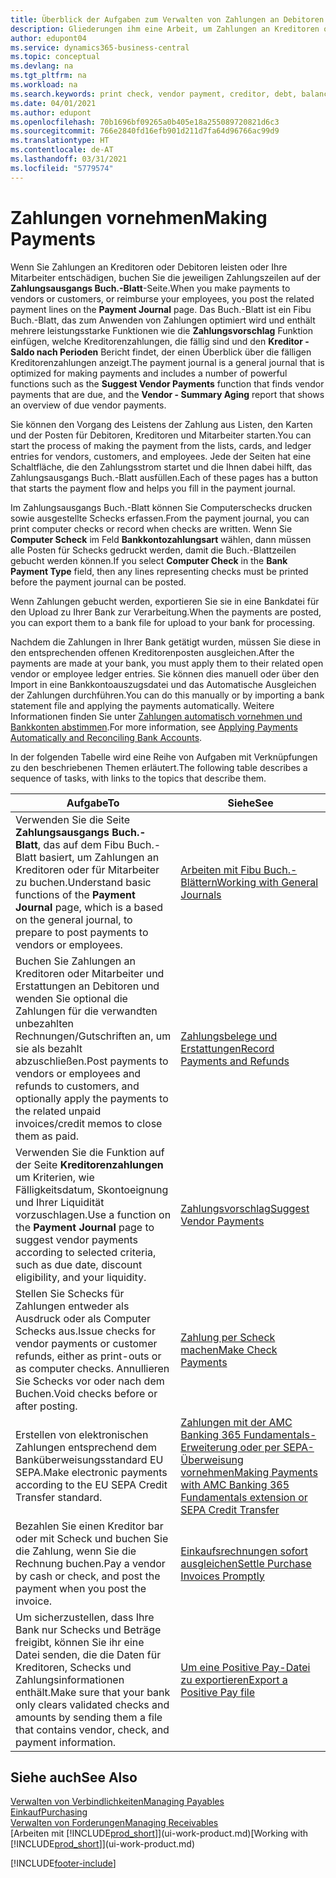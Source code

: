 ```yaml
---
title: Überblick der Aufgaben zum Verwalten von Zahlungen an Debitoren | Microsoft Docs
description: Gliederungen ihm eine Arbeit, um Zahlungen an Kreditoren oder zu den Gläubigern, einschließlich Buchungszahlungszeilen und das Anzeigen einer Übersicht über den fälligen Saldo zu verwalten.
author: edupont04
ms.service: dynamics365-business-central
ms.topic: conceptual
ms.devlang: na
ms.tgt_pltfrm: na
ms.workload: na
ms.search.keywords: print check, vendor payment, creditor, debt, balance due, AP
ms.date: 04/01/2021
ms.author: edupont
ms.openlocfilehash: 70b1696bf09265a0b405e18a255089720821d6c3
ms.sourcegitcommit: 766e2840fd16efb901d211d7fa64d96766ac99d9
ms.translationtype: HT
ms.contentlocale: de-AT
ms.lasthandoff: 03/31/2021
ms.locfileid: "5779574"
---
```

# <a name="making-payments"></a><span data-ttu-id="e5c77-103">Zahlungen vornehmen</span><span class="sxs-lookup"><span data-stu-id="e5c77-103">Making Payments</span></span>

<span data-ttu-id="e5c77-104">Wenn Sie Zahlungen an Kreditoren oder Debitoren leisten oder Ihre Mitarbeiter entschädigen, buchen Sie die jeweiligen Zahlungszeilen auf der **Zahlungsausgangs Buch.-Blatt**-Seite.</span><span class="sxs-lookup"><span data-stu-id="e5c77-104">When you make payments to vendors or customers, or reimburse your employees, you post the related payment lines on the **Payment Journal** page.</span></span> <span data-ttu-id="e5c77-105">Das Buch.-Blatt ist ein Fibu Buch.-Blatt, das zum Anwenden von Zahlungen optimiert wird und enthält mehrere leistungsstarke Funktionen wie die **Zahlungsvorschlag** Funktion einfügen, welche Kreditorenzahlungen, die fällig sind und den **Kreditor - Saldo nach Perioden** Bericht findet, der einen Überblick über die fälligen Kreditorenzahlungen anzeigt.</span><span class="sxs-lookup"><span data-stu-id="e5c77-105">The payment journal is a general journal that is optimized for making payments and includes a number of powerful functions such as the **Suggest Vendor Payments** function that finds vendor payments that are due, and the **Vendor - Summary Aging** report that shows an overview of due vendor payments.</span></span>  

<span data-ttu-id="e5c77-106">Sie können den Vorgang des Leistens der Zahlung aus Listen, den Karten und der Posten für Debitoren, Kreditoren und Mitarbeiter starten.</span><span class="sxs-lookup"><span data-stu-id="e5c77-106">You can start the process of making the payment from the lists, cards, and ledger entries for vendors, customers, and employees.</span></span> <span data-ttu-id="e5c77-107">Jede der Seiten hat eine Schaltfläche, die den Zahlungsstrom startet und die Ihnen dabei hilft, das Zahlungsausgangs Buch.-Blatt ausfüllen.</span><span class="sxs-lookup"><span data-stu-id="e5c77-107">Each of these pages has a button that starts the payment flow and helps you fill in the payment journal.</span></span>  

<span data-ttu-id="e5c77-108">Im Zahlungsausgangs Buch.-Blatt können Sie Computerschecks drucken sowie ausgestellte Schecks erfassen.</span><span class="sxs-lookup"><span data-stu-id="e5c77-108">From the payment journal, you can print computer checks or record when checks are written.</span></span> <span data-ttu-id="e5c77-109">Wenn Sie **Computer Scheck** im Feld **Bankkontozahlungsart** wählen, dann müssen alle Posten für Schecks gedruckt werden, damit die Buch.-Blattzeilen gebucht werden können.</span><span class="sxs-lookup"><span data-stu-id="e5c77-109">If you select **Computer Check** in the **Bank Payment Type** field, then any lines representing checks must be printed before the payment journal can be posted.</span></span>

<span data-ttu-id="e5c77-110">Wenn Zahlungen gebucht werden, exportieren Sie sie in eine Bankdatei für den Upload zu Ihrer Bank zur Verarbeitung.</span><span class="sxs-lookup"><span data-stu-id="e5c77-110">When the payments are posted, you can export them to a bank file for upload to your bank for processing.</span></span>

<span data-ttu-id="e5c77-111">Nachdem die Zahlungen in Ihrer Bank getätigt wurden, müssen Sie diese in den entsprechenden offenen Kreditorenposten ausgleichen.</span><span class="sxs-lookup"><span data-stu-id="e5c77-111">After the payments are made at your bank, you must apply them to their related open vendor or employee ledger entries.</span></span> <span data-ttu-id="e5c77-112">Sie können dies manuell oder über den Import in eine Bankkontoauszugsdatei und das Automatische Ausgleichen der Zahlungen durchführen.</span><span class="sxs-lookup"><span data-stu-id="e5c77-112">You can do this manually or by importing a bank statement file and applying the payments automatically.</span></span> <span data-ttu-id="e5c77-113">Weitere Informationen finden Sie unter [Zahlungen automatisch vornehmen und Bankkonten abstimmen](receivables-apply-payments-auto-reconcile-bank-accounts.md).</span><span class="sxs-lookup"><span data-stu-id="e5c77-113">For more information, see [Applying Payments Automatically and Reconciling Bank Accounts](receivables-apply-payments-auto-reconcile-bank-accounts.md).</span></span>

<span data-ttu-id="e5c77-114">In der folgenden Tabelle wird eine Reihe von Aufgaben mit Verknüpfungen zu den beschriebenen Themen erläutert.</span><span class="sxs-lookup"><span data-stu-id="e5c77-114">The following table describes a sequence of tasks, with links to the topics that describe them.</span></span>

| <span data-ttu-id="e5c77-115">Aufgabe</span><span class="sxs-lookup"><span data-stu-id="e5c77-115">To</span></span> | <span data-ttu-id="e5c77-116">Siehe</span><span class="sxs-lookup"><span data-stu-id="e5c77-116">See</span></span> |
| --- | --- |
|<span data-ttu-id="e5c77-117">Verwenden Sie die Seite **Zahlungsausgangs Buch.-Blatt**, das auf dem Fibu Buch.-Blatt basiert, um Zahlungen an Kreditoren oder für Mitarbeiter zu buchen.</span><span class="sxs-lookup"><span data-stu-id="e5c77-117">Understand basic functions of the **Payment Journal** page, which is a based on the general journal, to prepare to post payments to vendors or employees.</span></span>|[<span data-ttu-id="e5c77-118">Arbeiten mit Fibu Buch.-Blättern</span><span class="sxs-lookup"><span data-stu-id="e5c77-118">Working with General Journals</span></span>](ui-work-general-journals.md)|
|<span data-ttu-id="e5c77-119">Buchen Sie Zahlungen an Kreditoren oder Mitarbeiter und Erstattungen an Debitoren und wenden Sie optional die Zahlungen für die verwandten unbezahlten Rechnungen/Gutschriften an, um sie als bezahlt abzuschließen.</span><span class="sxs-lookup"><span data-stu-id="e5c77-119">Post payments to vendors or employees and refunds to customers, and optionally apply the payments to the related unpaid invoices/credit memos to close them as paid.</span></span>|[<span data-ttu-id="e5c77-120">Zahlungsbelege und Erstattungen</span><span class="sxs-lookup"><span data-stu-id="e5c77-120">Record Payments and Refunds</span></span>](payables-how-post-payments-refunds.md)|
| <span data-ttu-id="e5c77-121">Verwenden Sie die Funktion auf der Seite **Kreditorenzahlungen** um Kriterien, wie Fälligkeitsdatum, Skontoeignung und Ihrer Liquidität vorzuschlagen.</span><span class="sxs-lookup"><span data-stu-id="e5c77-121">Use a function on the **Payment Journal** page to suggest vendor payments according to selected criteria, such as due date, discount eligibility, and your liquidity.</span></span> |[<span data-ttu-id="e5c77-122">Zahlungsvorschlag</span><span class="sxs-lookup"><span data-stu-id="e5c77-122">Suggest Vendor Payments</span></span>](payables-how-suggest-vendor-payments.md) |
| <span data-ttu-id="e5c77-123">Stellen Sie Schecks für Zahlungen entweder als Ausdruck oder als Computer Schecks aus.</span><span class="sxs-lookup"><span data-stu-id="e5c77-123">Issue checks for vendor payments or customer refunds, either as print-outs or as computer checks.</span></span> <span data-ttu-id="e5c77-124">Annullieren Sie Schecks vor oder nach dem Buchen.</span><span class="sxs-lookup"><span data-stu-id="e5c77-124">Void checks before or after posting.</span></span> |[<span data-ttu-id="e5c77-125">Zahlung per Scheck machen</span><span class="sxs-lookup"><span data-stu-id="e5c77-125">Make Check Payments</span></span>](payables-how-work-checks.md) |
|<span data-ttu-id="e5c77-126">Erstellen von elektronischen Zahlungen entsprechend dem Banküberweisungsstandard EU SEPA.</span><span class="sxs-lookup"><span data-stu-id="e5c77-126">Make electronic payments according to the EU SEPA Credit Transfer standard.</span></span>|[<span data-ttu-id="e5c77-127">Zahlungen mit der AMC Banking 365 Fundamentals-Erweiterung oder per SEPA-Überweisung vornehmen</span><span class="sxs-lookup"><span data-stu-id="e5c77-127">Making Payments with AMC Banking 365 Fundamentals extension or SEPA Credit Transfer</span></span>](finance-make-payments-with-bank-data-conversion-service-or-sepa-credit-transfer.md)|
| <span data-ttu-id="e5c77-128">Bezahlen Sie einen Kreditor bar oder mit Scheck und buchen Sie die Zahlung, wenn Sie die Rechnung buchen.</span><span class="sxs-lookup"><span data-stu-id="e5c77-128">Pay a vendor by cash or check, and post the payment when you post the invoice.</span></span> |[<span data-ttu-id="e5c77-129">Einkaufsrechnungen sofort ausgleichen</span><span class="sxs-lookup"><span data-stu-id="e5c77-129">Settle Purchase Invoices Promptly</span></span>](finance-how-to-settle-purchase-invoices-promptly.md) |
| <span data-ttu-id="e5c77-130">Um sicherzustellen, dass Ihre Bank nur Schecks und Beträge freigibt, können Sie ihr eine Datei senden, die die Daten für Kreditoren, Schecks und Zahlungsinformationen enthält.</span><span class="sxs-lookup"><span data-stu-id="e5c77-130">Make sure that your bank only clears validated checks and amounts by sending them a file that contains vendor, check, and payment information.</span></span> |[<span data-ttu-id="e5c77-131">Um eine Positive Pay-Datei zu exportieren</span><span class="sxs-lookup"><span data-stu-id="e5c77-131">Export a Positive Pay file</span></span>](finance-how-positive-pay.md) |

## <a name="see-also"></a><span data-ttu-id="e5c77-132">Siehe auch</span><span class="sxs-lookup"><span data-stu-id="e5c77-132">See Also</span></span>
[<span data-ttu-id="e5c77-133">Verwalten von Verbindlichkeiten</span><span class="sxs-lookup"><span data-stu-id="e5c77-133">Managing Payables</span></span>](payables-manage-payables.md)  
[<span data-ttu-id="e5c77-134">Einkauf</span><span class="sxs-lookup"><span data-stu-id="e5c77-134">Purchasing</span></span>](purchasing-manage-purchasing.md)  
[<span data-ttu-id="e5c77-135">Verwalten von Forderungen</span><span class="sxs-lookup"><span data-stu-id="e5c77-135">Managing Receivables</span></span>](receivables-manage-receivables.md)  
<span data-ttu-id="e5c77-136">[Arbeiten mit [!INCLUDE[prod_short](includes/prod_short.md)]](ui-work-product.md)</span><span class="sxs-lookup"><span data-stu-id="e5c77-136">[Working with [!INCLUDE[prod_short](includes/prod_short.md)]](ui-work-product.md)</span></span>  


[!INCLUDE[footer-include](includes/footer-banner.md)]